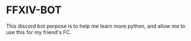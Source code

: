 # FFXIV-BOT
This discord bot perpose is to help me learn more python, and allow me to use this for my friend's FC. 
